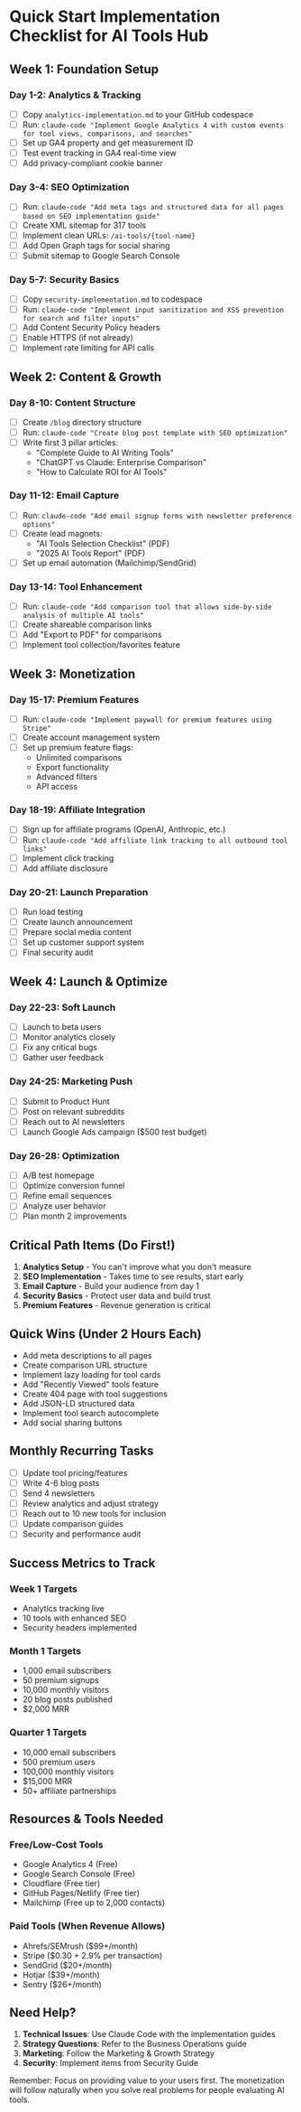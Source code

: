 # Quick Start Implementation Checklist for AI Tools Hub

## Week 1: Foundation Setup

### Day 1-2: Analytics & Tracking
- [ ] Copy `analytics-implementation.md` to your GitHub codespace
- [ ] Run: `claude-code "Implement Google Analytics 4 with custom events for tool views, comparisons, and searches"`
- [ ] Set up GA4 property and get measurement ID
- [ ] Test event tracking in GA4 real-time view
- [ ] Add privacy-compliant cookie banner

### Day 3-4: SEO Optimization
- [ ] Run: `claude-code "Add meta tags and structured data for all pages based on SEO implementation guide"`
- [ ] Create XML sitemap for 317 tools
- [ ] Implement clean URLs: `/ai-tools/{tool-name}`
- [ ] Add Open Graph tags for social sharing
- [ ] Submit sitemap to Google Search Console

### Day 5-7: Security Basics
- [ ] Copy `security-implementation.md` to codespace
- [ ] Run: `claude-code "Implement input sanitization and XSS prevention for search and filter inputs"`
- [ ] Add Content Security Policy headers
- [ ] Enable HTTPS (if not already)
- [ ] Implement rate limiting for API calls

## Week 2: Content & Growth

### Day 8-10: Content Structure
- [ ] Create `/blog` directory structure
- [ ] Run: `claude-code "Create blog post template with SEO optimization"`
- [ ] Write first 3 pillar articles:
  - "Complete Guide to AI Writing Tools"
  - "ChatGPT vs Claude: Enterprise Comparison"
  - "How to Calculate ROI for AI Tools"

### Day 11-12: Email Capture
- [ ] Run: `claude-code "Add email signup forms with newsletter preference options"`
- [ ] Create lead magnets:
  - "AI Tools Selection Checklist" (PDF)
  - "2025 AI Tools Report" (PDF)
- [ ] Set up email automation (Mailchimp/SendGrid)

### Day 13-14: Tool Enhancement
- [ ] Run: `claude-code "Add comparison tool that allows side-by-side analysis of multiple AI tools"`
- [ ] Create shareable comparison links
- [ ] Add "Export to PDF" for comparisons
- [ ] Implement tool collection/favorites feature

## Week 3: Monetization

### Day 15-17: Premium Features
- [ ] Run: `claude-code "Implement paywall for premium features using Stripe"`
- [ ] Create account management system
- [ ] Set up premium feature flags:
  - Unlimited comparisons
  - Export functionality
  - Advanced filters
  - API access

### Day 18-19: Affiliate Integration
- [ ] Sign up for affiliate programs (OpenAI, Anthropic, etc.)
- [ ] Run: `claude-code "Add affiliate link tracking to all outbound tool links"`
- [ ] Implement click tracking
- [ ] Add affiliate disclosure

### Day 20-21: Launch Preparation
- [ ] Run load testing
- [ ] Create launch announcement
- [ ] Prepare social media content
- [ ] Set up customer support system
- [ ] Final security audit

## Week 4: Launch & Optimize

### Day 22-23: Soft Launch
- [ ] Launch to beta users
- [ ] Monitor analytics closely
- [ ] Fix any critical bugs
- [ ] Gather user feedback

### Day 24-25: Marketing Push
- [ ] Submit to Product Hunt
- [ ] Post on relevant subreddits
- [ ] Reach out to AI newsletters
- [ ] Launch Google Ads campaign ($500 test budget)

### Day 26-28: Optimization
- [ ] A/B test homepage
- [ ] Optimize conversion funnel
- [ ] Refine email sequences
- [ ] Analyze user behavior
- [ ] Plan month 2 improvements

## Critical Path Items (Do First!)

1. **Analytics Setup** - You can't improve what you don't measure
2. **SEO Implementation** - Takes time to see results, start early
3. **Email Capture** - Build your audience from day 1
4. **Security Basics** - Protect user data and build trust
5. **Premium Features** - Revenue generation is critical

## Quick Wins (Under 2 Hours Each)

- Add meta descriptions to all pages
- Create comparison URL structure
- Implement lazy loading for tool cards
- Add "Recently Viewed" tools feature
- Create 404 page with tool suggestions
- Add JSON-LD structured data
- Implement tool search autocomplete
- Add social sharing buttons

## Monthly Recurring Tasks

- [ ] Update tool pricing/features
- [ ] Write 4-6 blog posts
- [ ] Send 4 newsletters
- [ ] Review analytics and adjust strategy
- [ ] Reach out to 10 new tools for inclusion
- [ ] Update comparison guides
- [ ] Security and performance audit

## Success Metrics to Track

### Week 1 Targets
- Analytics tracking live
- 10 tools with enhanced SEO
- Security headers implemented

### Month 1 Targets
- 1,000 email subscribers
- 50 premium signups
- 10,000 monthly visitors
- 20 blog posts published
- $2,000 MRR

### Quarter 1 Targets
- 10,000 email subscribers
- 500 premium users
- 100,000 monthly visitors
- $15,000 MRR
- 50+ affiliate partnerships

## Resources & Tools Needed

### Free/Low-Cost Tools
- Google Analytics 4 (Free)
- Google Search Console (Free)
- Cloudflare (Free tier)
- GitHub Pages/Netlify (Free tier)
- Mailchimp (Free up to 2,000 contacts)

### Paid Tools (When Revenue Allows)
- Ahrefs/SEMrush ($99+/month)
- Stripe ($0.30 + 2.9% per transaction)
- SendGrid ($20+/month)
- Hotjar ($39+/month)
- Sentry ($26+/month)

## Need Help?

1. **Technical Issues**: Use Claude Code with the implementation guides
2. **Strategy Questions**: Refer to the Business Operations guide
3. **Marketing**: Follow the Marketing & Growth Strategy
4. **Security**: Implement items from Security Guide

Remember: Focus on providing value to your users first. The monetization will follow naturally when you solve real problems for people evaluating AI tools.